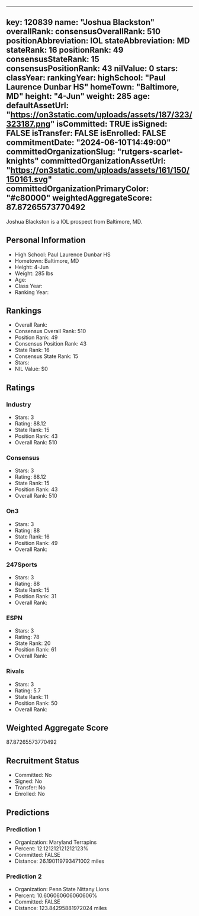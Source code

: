 ---
  key: 120839
  name: "Joshua Blackston"
  overallRank: 
  consensusOverallRank: 510
  positionAbbreviation: IOL
  stateAbbreviation: MD
  stateRank: 16
  positionRank: 49
  consensusStateRank: 15
  consensusPositionRank: 43
  nilValue: 0
  stars: 
  classYear: 
  rankingYear: 
  highSchool: "Paul Laurence Dunbar HS"
  homeTown: "Baltimore, MD"
  height: "4-Jun"
  weight: 285
  age: 
  defaultAssetUrl: "https://on3static.com/uploads/assets/187/323/323187.png"
  isCommitted: TRUE
  isSigned: FALSE
  isTransfer: FALSE
  isEnrolled: FALSE
  commitmentDate: "2024-06-10T14:49:00"
  committedOrganizationSlug: "rutgers-scarlet-knights"
  committedOrganizationAssetUrl: "https://on3static.com/uploads/assets/161/150/150161.svg"
  committedOrganizationPrimaryColor: "#c80000"
  weightedAggregateScore: 87.87265573770492
  ---
  
  Joshua Blackston is a IOL prospect from Baltimore, MD.
  
  ## Personal Information
  - High School: Paul Laurence Dunbar HS
  - Hometown: Baltimore, MD
  - Height: 4-Jun
  - Weight: 285 lbs
  - Age: 
  - Class Year: 
  - Ranking Year: 
  
  ## Rankings
  - Overall Rank: 
  - Consensus Overall Rank: 510
  - Position Rank: 49
  - Consensus Position Rank: 43
  - State Rank: 16
  - Consensus State Rank: 15
  - Stars: 
  - NIL Value: $0
  
  ## Ratings
  
  ### Industry
  - Stars: 3
  - Rating: 88.12
  - State Rank: 15
  - Position Rank: 43
  - Overall Rank: 510
  
  ### Consensus
  - Stars: 3
  - Rating: 88.12
  - State Rank: 15
  - Position Rank: 43
  - Overall Rank: 510
  
  ### On3
  - Stars: 3
  - Rating: 88
  - State Rank: 16
  - Position Rank: 49
  - Overall Rank: 
  
  ### 247Sports
  - Stars: 3
  - Rating: 88
  - State Rank: 15
  - Position Rank: 31
  - Overall Rank: 
  
  ### ESPN
  - Stars: 3
  - Rating: 78
  - State Rank: 20
  - Position Rank: 61
  - Overall Rank: 
  
  ### Rivals
  - Stars: 3
  - Rating: 5.7
  - State Rank: 11
  - Position Rank: 50
  - Overall Rank: 
  
  ## Weighted Aggregate Score
  87.87265573770492
  
  ## Recruitment Status
  - Committed: No
  - Signed: No
  - Transfer: No
  - Enrolled: No
  
  
  
  ## Predictions
  
  ### Prediction 1
  - Organization: Maryland Terrapins
  - Percent: 12.121212121212123%
  - Committed: FALSE
  - Distance: 26.190119793471002 miles
  
  ### Prediction 2
  - Organization: Penn State Nittany Lions
  - Percent: 10.606060606060606%
  - Committed: FALSE
  - Distance: 123.84295881972024 miles
  